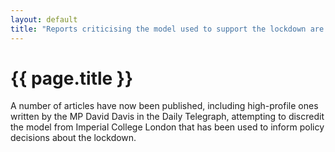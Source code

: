 ```yaml
---
layout: default
title: "Reports criticising the model used to support the lockdown are flawed"
---
```


# {{ page.title }}

A number of articles have now been published, including high-profile ones
written by the MP David Davis in the Daily Telegraph, attempting to discredit
the model from Imperial College London that has been used to inform policy
decisions about the lockdown.


